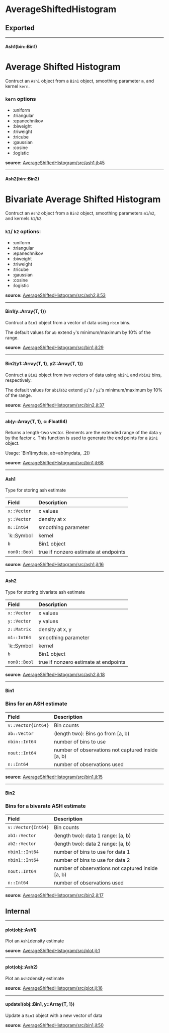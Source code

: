 # AverageShiftedHistogram

## Exported
---

#### Ash1(bin::Bin1)
# Average Shifted Histogram

Contruct an `Ash1` object from a `Bin1` object, smoothing parameter `m`,
and kernel `kern`.

### `kern` options

- :uniform
- :triangular
- :epanechnikov
- :biweight
- :triweight
- :tricube
- :gaussian
- :cosine
- :logistic


**source:**
[AverageShiftedHistogram/src/ash1.jl:45](https://github.com/joshday/AverageShiftedHistogram.jl/tree/aa5d57100fb64b9babe0595486288eb2ee7d9fc3/src/ash1.jl#L45)

---

#### Ash2(bin::Bin2)
# Bivariate Average Shifted Histogram

Contruct an `Ash2` object from a `Bin2` object, smoothing parameters `m1`/`m2`,
and kernels `k1`/`k2`.

### `k1`/ `k2` options:

- :uniform
- :triangular
- :epanechnikov
- :biweight
- :triweight
- :tricube
- :gaussian
- :cosine
- :logistic



**source:**
[AverageShiftedHistogram/src/ash2.jl:53](https://github.com/joshday/AverageShiftedHistogram.jl/tree/aa5d57100fb64b9babe0595486288eb2ee7d9fc3/src/ash2.jl#L53)

---

#### Bin1(y::Array{T, 1})
Contruct a `Bin1` object from a vector of data using `nbin` bins.

The default values for `ab` extend `y`'s minimum/maximum by 10% of the range.


**source:**
[AverageShiftedHistogram/src/bin1.jl:29](https://github.com/joshday/AverageShiftedHistogram.jl/tree/aa5d57100fb64b9babe0595486288eb2ee7d9fc3/src/bin1.jl#L29)

---

#### Bin2(y1::Array{T, 1}, y2::Array{T, 1})
Contruct a `Bin2` object from two vectors of data using `nbin1` and `nbin2` bins,
respectively.

The default values for `ab1`/`ab2` extend `y1`'s / `y2`'s minimum/maximum by 10%
of the range.


**source:**
[AverageShiftedHistogram/src/bin2.jl:37](https://github.com/joshday/AverageShiftedHistogram.jl/tree/aa5d57100fb64b9babe0595486288eb2ee7d9fc3/src/bin2.jl#L37)

---

#### ab(y::Array{T, 1}, c::Float64)
Returns a length-two vector.  Elements are the extended range of the data
`y` by the factor `c`.  This function is used to generate the end points
for a `Bin1` object.

Usage: `Bin1(mydata, ab=ab(mydata, .2))


**source:**
[AverageShiftedHistogram/src/bin1.jl:68](https://github.com/joshday/AverageShiftedHistogram.jl/tree/aa5d57100fb64b9babe0595486288eb2ee7d9fc3/src/bin1.jl#L68)

---

#### Ash1
Type for storing ash estimate

| Field        | Description
|:-------------|:------------------------------
| `x::Vector`  | x values
| `y::Vector`  | density at x
| `m::Int64`   | smoothing parameter
| `k::Symbol   | kernel
| `b`          | Bin1 object
| `non0::Bool` | true if nonzero estimate at endpoints


**source:**
[AverageShiftedHistogram/src/ash1.jl:16](https://github.com/joshday/AverageShiftedHistogram.jl/tree/aa5d57100fb64b9babe0595486288eb2ee7d9fc3/src/ash1.jl#L16)

---

#### Ash2
Type for storing bivariate ash estimate

| Field                      | Description
|:---------------------------|:------------------------------
| `x::Vector`                | x values
| `y::Vector`                | y values
| `z::Matrix`                | density at x, y
| `m1::Int64`                | smoothing parameter
| `k::Symbol                 | kernel
| `b`                        | Bin1 object
| `non0::Bool`               | true if nonzero estimate at endpoints


**source:**
[AverageShiftedHistogram/src/ash2.jl:18](https://github.com/joshday/AverageShiftedHistogram.jl/tree/aa5d57100fb64b9babe0595486288eb2ee7d9fc3/src/ash2.jl#L18)

---

#### Bin1
### Bins for an ASH estimate

| Field              | Description
|:-------------------|:---------------------
| `v::Vector{Int64}` | Bin counts
| `ab::Vector`       | (length two): Bins go from [a, b)
| `nbin::Int64`      | number of bins to use
| `nout::Int64`      | number of observations not captured inside [a, b)
| `n::Int64`         | number of observations used


**source:**
[AverageShiftedHistogram/src/bin1.jl:15](https://github.com/joshday/AverageShiftedHistogram.jl/tree/aa5d57100fb64b9babe0595486288eb2ee7d9fc3/src/bin1.jl#L15)

---

#### Bin2
### Bins for a bivarate ASH estimate

| Field              | Description
|:-------------------|:---------------------
| `v::Vector{Int64}` | Bin counts
| `ab1::Vector`      | (length two): data 1 range: [a, b)
| `ab2::Vector`      | (length two): data 2 range: [a, b)
| `nbin1::Int64`     | number of bins to use for data 1
| `nbin1::Int64`     | number of bins to use for data 2
| `nout::Int64`      | number of observations not captured inside [a, b)
| `n::Int64`         | number of observations used


**source:**
[AverageShiftedHistogram/src/bin2.jl:17](https://github.com/joshday/AverageShiftedHistogram.jl/tree/aa5d57100fb64b9babe0595486288eb2ee7d9fc3/src/bin2.jl#L17)

## Internal
---

#### plot(obj::Ash1)
Plot an `Ash1`density estimate

**source:**
[AverageShiftedHistogram/src/plot.jl:1](https://github.com/joshday/AverageShiftedHistogram.jl/tree/aa5d57100fb64b9babe0595486288eb2ee7d9fc3/src/plot.jl#L1)

---

#### plot(obj::Ash2)
Plot an `Ash2`density estimate

**source:**
[AverageShiftedHistogram/src/plot.jl:16](https://github.com/joshday/AverageShiftedHistogram.jl/tree/aa5d57100fb64b9babe0595486288eb2ee7d9fc3/src/plot.jl#L16)

---

#### update!(obj::Bin1, y::Array{T, 1})
Update a `Bin1` object with a new vector of data


**source:**
[AverageShiftedHistogram/src/bin1.jl:50](https://github.com/joshday/AverageShiftedHistogram.jl/tree/aa5d57100fb64b9babe0595486288eb2ee7d9fc3/src/bin1.jl#L50)



